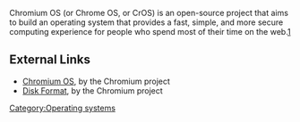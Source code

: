 Chromium OS (or Chrome OS, or CrOS) is an open-source project that aims
to build an operating system that provides a fast, simple, and more
secure computing experience for people who spend most of their time on
the web.[1](http://dev.chromium.org/chromium-os)

## External Links

- [Chromium OS](http://dev.chromium.org/chromium-os), by the Chromium
  project
- [Disk
  Format](http://dev.chromium.org/chromium-os/chromiumos-design-docs/disk-format),
  by the Chromium project

[Category:Operating systems](Category:Operating_systems "wikilink")